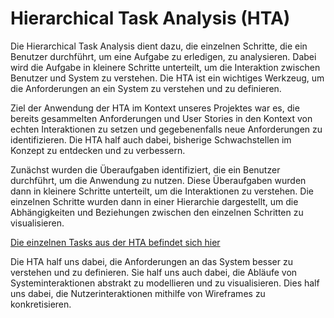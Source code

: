 # Hierarchical Task Analysis (HTA)

Die Hierarchical Task Analysis dient dazu, die einzelnen Schritte, die ein Benutzer durchführt, um eine Aufgabe zu
erledigen, zu analysieren. Dabei wird die Aufgabe in kleinere Schritte unterteilt, um die Interaktion zwischen Benutzer
und System zu verstehen. Die HTA ist ein wichtiges Werkzeug, um die Anforderungen an ein System zu verstehen und zu
definieren.

Ziel der Anwendung der HTA im Kontext unseres Projektes war es, die bereits gesammelten Anforderungen und User Stories
in den Kontext von echten Interaktionen zu setzen und gegebenenfalls neue Anforderungen zu identifizieren.
Die HTA half auch dabei, bisherige Schwachstellen im Konzept zu entdecken und zu verbessern.

Zunächst wurden die Überaufgaben identifiziert, die ein Benutzer durchführt, um die Anwendung zu nutzen. Diese
Überaufgaben wurden dann in kleinere Schritte unterteilt, um die Interaktionen zu verstehen. Die einzelnen Schritte
wurden dann in einer Hierarchie dargestellt, um die Abhängigkeiten und Beziehungen zwischen den einzelnen Schritten zu
visualisieren.

[Die einzelnen Tasks aus der HTA befindet sich hier](HTA/README.md)

Die HTA half uns dabei, die Anforderungen an das System besser zu verstehen und zu definieren. Sie half uns auch dabei, die Abläufe von Systeminteraktionen abstrakt zu modellieren und zu visualisieren.
Dies half uns dabei, die Nutzerinteraktionen mithilfe von Wireframes zu konkretisieren.